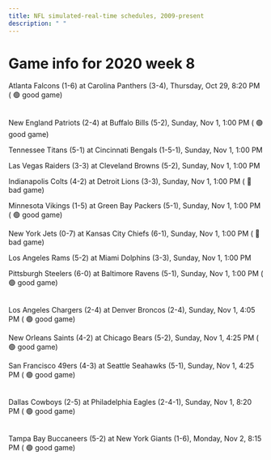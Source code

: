 ```yaml
---
title: NFL simulated-real-time schedules, 2009-present
description: " "
---
```


# Game info for 2020 week 8

Atlanta Falcons (1-6) at Carolina Panthers (3-4), Thursday, Oct 29, 8:20 PM (	:green_circle: good game)

<br/>New England Patriots (2-4) at Buffalo Bills (5-2), Sunday, Nov 1, 1:00 PM (	:green_circle: good game)

Tennessee Titans (5-1) at Cincinnati Bengals (1-5-1), Sunday, Nov 1, 1:00 PM

Las Vegas Raiders (3-3) at Cleveland Browns (5-2), Sunday, Nov 1, 1:00 PM

Indianapolis Colts (4-2) at Detroit Lions (3-3), Sunday, Nov 1, 1:00 PM (	:red_circle: bad game)

Minnesota Vikings (1-5) at Green Bay Packers (5-1), Sunday, Nov 1, 1:00 PM (	:green_circle: good game)

New York Jets (0-7) at Kansas City Chiefs (6-1), Sunday, Nov 1, 1:00 PM (	:red_circle: bad game)

Los Angeles Rams (5-2) at Miami Dolphins (3-3), Sunday, Nov 1, 1:00 PM

Pittsburgh Steelers (6-0) at Baltimore Ravens (5-1), Sunday, Nov 1, 1:00 PM (	:green_circle: good game)

<br/>Los Angeles Chargers (2-4) at Denver Broncos (2-4), Sunday, Nov 1, 4:05 PM (	:green_circle: good game)

New Orleans Saints (4-2) at Chicago Bears (5-2), Sunday, Nov 1, 4:25 PM (	:green_circle: good game)

San Francisco 49ers (4-3) at Seattle Seahawks (5-1), Sunday, Nov 1, 4:25 PM (	:green_circle: good game)

<br/>Dallas Cowboys (2-5) at Philadelphia Eagles (2-4-1), Sunday, Nov 1, 8:20 PM (	:green_circle: good game)

<br/>Tampa Bay Buccaneers (5-2) at New York Giants (1-6), Monday, Nov 2, 8:15 PM (	:green_circle: good game)

